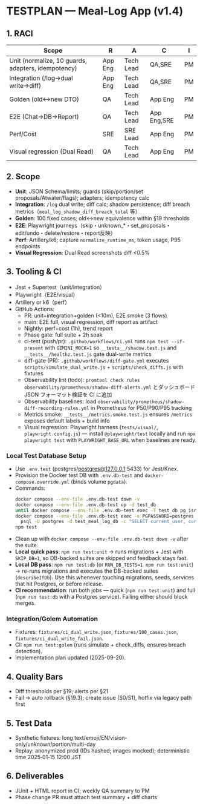 # TESTPLAN — Meal‑Log App (v1.4)

## 1. RACI

| Scope                                              | R       | A         | C           | I   |
| -------------------------------------------------- | ------- | --------- | ----------- | --- |
| Unit (normalize, 10 guards, adapters, idempotency) | App Eng | Tech Lead | QA,SRE      | PM  |
| Integration (/log→dual write→diff)                 | App Eng | Tech Lead | QA,SRE      | PM  |
| Golden (old↔new DTO)                              | QA      | Tech Lead | App Eng     | PM  |
| E2E (Chat→DB→Report)                               | QA      | Tech Lead | App Eng,SRE | PM  |
| Perf/Cost                                          | SRE     | SRE Lead  | App Eng     | PM  |
| Visual regression (Dual Read)                      | QA      | Tech Lead | App Eng     | PM  |

## 2. Scope

- **Unit**: JSON Schema/limits; guards (skip/portion/set proposals/Atwater/flags); adapters; idempotency calc
- **Integration**: `/log` dual write; diff calc; shadow persistence; diff breach metrics（`meal_log_shadow_diff_breach_total` 等）
- **Golden**: 100 fixed cases; old↔new equivalence within §19 thresholds
- **E2E**: Playwright journeys（skip・unknown\_\*・set_proposals・edit/undo・delete/restore・report反映）
- **Perf**: Artillery/k6; capture `normalize_runtime_ms`, token usage, P95 endpoints
- **Visual Regression**: Dual Read screenshots diff <0.5%

## 3. Tooling & CI

- Jest + Supertest（unit/integration）
- Playwright（E2E/visual）
- Artillery or k6（perf）
- GitHub Actions:
  - PR: unit+integration+golden (<10m), E2E smoke (3 flows)
  - main: E2E full, visual regression, diff report as artifact
  - Nightly: perf+cost (1h), trend report
  - Phase gate: full suite + 2h soak
  - ci-test (push/pr): `.github/workflows/ci.yml` runs `npm test --if-present` with `GEMINI_MOCK=1` so `__tests__/shadow.test.js` and `__tests__/healthz.test.js` gate dual-write metrics
  - diff-gate (PR): `.github/workflows/diff-gate.yml` executes `scripts/simulate_dual_write.js` + `scripts/check_diffs.js` with fixtures
  - Observability lint (todo): `promtool check rules observability/prometheus/shadow-diff-alerts.yml` とダッシュボード JSON フォーマット検証を CI に追加
  - Observability baselines: load `observability/prometheus/shadow-diff-recording-rules.yml` in Prometheus for P50/P90/P95 tracking
  - Metrics smoke: `__tests__/metrics.smoke.test.js` ensures `/metrics` exposes default labels + build info
  - Visual regression: Playwright harness (`tests/visual/`, `playwright.config.js`) — install `@playwright/test` locally and run `npx playwright test` with `PLAYWRIGHT_BASE_URL` when baselines are ready.

### Local Test Database Setup

- Use `.env.test` (postgres/postgres@127.0.0.1:5433) for Jest/Knex.
- Provision the Docker test DB with `.env.db-test` and `docker-compose.override.yml` (binds volume `pgdata`).
- Commands:
  ```bash
  docker compose --env-file .env.db-test down -v
  docker compose --env-file .env.db-test up -d test_db
  until docker compose --env-file .env.db-test exec -T test_db pg_isready -U postgres -d test_meal_log_db -h localhost -p 5432; do sleep 1; done
  docker compose --env-file .env.db-test exec -e PGPASSWORD=postgres -T test_db \
    psql -U postgres -d test_meal_log_db -c "SELECT current_user, current_database();"
  npm test
  ```
- Clean up with `docker compose --env-file .env.db-test down -v` after the suite.
- **Local quick pass**: `npm run test:unit` → runs migrations + Jest with `SKIP_DB=1`, so DB-backed suites are skipped and feedback stays fast.
- **Local DB pass**: `npm run test:db` (or `RUN_DB_TESTS=1 npm run test:unit`) → re-runs migrations and executes the DB-backed suites (`describeIfDb`). Use this whenever touching migrations, seeds, services that hit Postgres, or before release.
- **CI recommendation**: run both jobs — quick (`npm run test:unit`) and full (`npm run test:db` with a Postgres service). Failing either should block merges.

### Integration/Golem Automation

- Fixtures: `fixtures/ci_dual_write.json`, `fixtures/100_cases.json`, `fixtures/ci_dual_write_fail.json`.
- CI: `npm run test:golem` (runs simulate + check_diffs, ensures breach detection).
- Implementation plan updated (2025-09-20).

## 4. Quality Bars

- Diff thresholds per §19; alerts per §21
- Fail → auto rollback (§19.3); create issue (S0/S1), hotfix via legacy path first

## 5. Test Data

- Synthetic fixtures: long text/emoji/EN/vision-only/unknown/portion/multi-day
- Replay: anonymized prod (IDs hashed; images mocked); deterministic time 2025‑01‑15 12:00 JST

## 6. Deliverables

- JUnit + HTML report in CI; weekly QA summary to PM
- Phase change PR must attach test summary + diff charts
